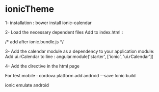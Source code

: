 # ionicTheme

1- installation : bower install ionic-calendar

2- Load the necessary dependent files Add to index.html :
<link rel="stylesheet" href="http://code.ionicframework.com/1.1.1/css/ionic.min.css"/>
<link rel="stylesheet" href="lib/ionic-calendar/dist/css/calendar.min.css"/>


/* add after  ionic.bundle.js */
<script src="lib/ionic-calendar/dist/js/calendar-tpls.min.js"></script>

3- Add the calendar module as a dependency to your application module: Add ui.rCalendar to line : 
angular.module('starter', ['ionic', 'ui.rCalendar'])

4- Add the directive in the html page
<calendar calendar-mode="mode" event-source="eventSource">


For test mobile : 
cordova platform add android --save
Ionic build

ionic emulate android
